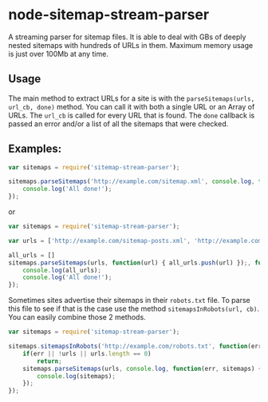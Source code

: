 # node-sitemap-stream-parser
A streaming parser for sitemap files. It is able to deal with GBs of deeply nested sitemaps with hundreds of URLs in them. Maximum memory usage is just over 100Mb at any time.

## Usage

The main method to extract URLs for a site is with the `parseSitemaps(urls, url_cb, done)` method. You can call it with both a single URL or an Array of URLs. The `url_cb` is called for every URL that is found. The `done` callback is passed an error and/or a list of all the sitemaps that were checked.

## Examples:

``` javascript
var sitemaps = require('sitemap-stream-parser');

sitemaps.parseSitemaps('http://example.com/sitemap.xml', console.log, function(err, sitemaps) {
    console.log('All done!');
});
```

or 

``` javascript
var sitemaps = require('sitemap-stream-parser');

var urls = ['http://example.com/sitemap-posts.xml', 'http://example.com/sitemap-pages.xml']

all_urls = []
sitemaps.parseSitemaps(urls, function(url) { all_urls.push(url) });, function(err, sitemaps) {
    console.log(all_urls);
    console.log('All done!');
});
```

Sometimes sites advertise their sitemaps in their `robots.txt` file. To parse this file to see if that is the case use the method `sitemapsInRobots(url, cb)`. You can easily combine those 2 methods.

``` javascript
var sitemaps = require('sitemap-stream-parser');

sitemaps.sitemapsInRobots('http://example.com/robots.txt', function(err, urls) {
    if(err || !urls || urls.length == 0)
        return;
    sitemaps.parseSitemaps(urls, console.log, function(err, sitemaps) {
        console.log(sitemaps);
    });
});
